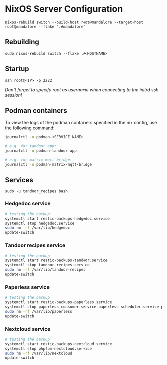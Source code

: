 # NixOS Server Configuration

`nixos-rebuild switch --build-host root@mandalore --target-host root@mandalore --flake ".#mandalore"`

## Rebuilding
`sudo nixos-rebuild switch --flake .#<HOSTNAME>`

## Startup
`ssh root@<IP> -p 2222`

*Don't forget to specify root as username when connecting to the initrd ssh session!*

## Podman containers
To view the logs of the podman containers specified in the nix config, use the following command: 
``` bash
journalctl -u podman-<SERVICE_NAME>

# e.g. for tandoor app:
journalctl -u podman-tandoor-app

# e.g. for matrix-mqtt bridge:
journalctl -u podman-matrix-mqtt-bridge
```

## Services

`sudo -u tandoor_recipes bash`

### Hedgedoc service

``` bash
# testing the backup
systemctl start restic-backups-hedgedoc.service
systemctl stop hedgedoc.service
sudo rm -rf /var/lib/hedgedoc
update-switch
```

### Tandoor recipes service

``` bash
# testing the backup
systemctl start restic-backups-tandoor.service
systemctl stop tandoor-recipes.service
sudo rm -rf /var/lib/tandoor-recipes
update-switch
```

### Paperless service

``` bash
# testing the backup
systemctl start restic-backups-paperless.service
systemctl stop paperless-consumer.service paperless-scheduler.service paperless-task-queue.service paperless-web.service redis-paperless.service
sudo rm -rf /var/lib/paperless
update-switch
```

### Nextcloud service

``` bash
# testing the backup
systemctl start restic-backups-nextcloud.service
systemctl stop phpfpm-nextcloud.service
sudo rm -rf /var/lib/nextcloud
update-switch
```

